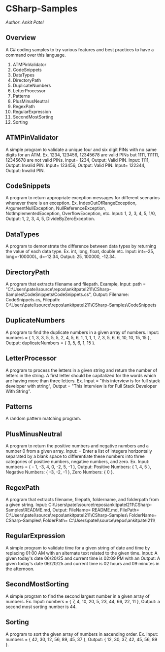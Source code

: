 
# CSharp-Samples

_Author_: _Ankit_ _Patel_

## Overview

A C# coding samples to try various features and best practices to have a command over this language.

1. ATMPinValidator
2. CodeSnippets
3. DataTypes
4. DirectoryPath
5. DuplicateNumbers
6. LetterProcessor
7. Patterns
8. PlusMinusNeutral
9. RegexPath
10. RegularExpression
11. SecondMostSorting
12. Sorting

## ATMPinValidator

A simple program to validate a unique four and six digit PINs with no same digits for an ATM. Ex. 1234, 123456, 12345678 are valid PINs but 1111, 111111, 12345678 are not valid PINs. Input= 1234, Output: Valid PIN. Input: 1111, Output: Invalid PIN. Input= 123456, Output: Valid PIN. Input= 122344, Output: Invalid PIN.

## CodeSnippets

A program to return appropriate exception messages for different scenarios whenever there is an exception. Ex. IndexOutOfRangeException, ArgumentNullException, NullReferenceException, NotImplementedException, OverflowException, etc. Input: 1, 2, 3, 4, 5, 1/0, Output: 1, 2, 3, 4, 5, DivideByZeroException.

## DataTypes

A program to demonstrate the difference between data types by returning the value of each data type. Ex. int, long, float, double etc. Input: int=-25, long=-100000L, d=-12.34, Output: 25, 100000, -12.34.

## DirectoryPath

A program that extracts filename and filepath. Example, Input: path = "C:\\Users\\patel\\source\\repos\\ankitpatel211\\CSharp-Samples\\CodeSnippets\\CodeSnippets.cs", Output: Filename: CodeSnippets.cs, Filepath: C:\\Users\\patel\\source\\repos\\ankitpatel211\\CSharp-Samples\\CodeSnippets

## DuplicateNumbers

A program to find the duplicate numbers in a given array of numbers.
Input: numbers = { 1, 3, 3, 5, 5, 5, 2, 4, 5, 6, 1, 1, 1, 1, 7, 3, 5, 6, 6, 10, 10, 15, 15 }, Output: duplicateNumbers = { 3, 5, 6, 1, 15 }.

## LetterProcessor

A program to process the letters in a given string and return the number of letters in the string. A first letter should be capitalized for the words which are having more than three letters. Ex. Input = "this interview is for full stack developer with string", Output = "This Interview is for Full Stack Developer With String".

## Patterns

A random pattern matching program.

## PlusMinusNeutral

A program to return the positive numbers and negative numbers and a number 0 from a given array. Input: = Enter a list of integers horizontally separated by a blank space to differentiate these numbers into three categories of positive numbers, negative numbers, and zero. Ex. Input: numbers = { - 1, -3, 4, 0, -2, 5, -1 }, Output:  Positive Numbers: { 1, 4, 5 }, Negative Numbers: { -3, -2, -1 }, Zero Numbers: { 0 }.

## RegexPath

A program that extracts filename, filepath, foldername, and folderpath from a given string. Input: C:\\Users\\patel\\source\\repos\\ankitpatel211\\CSharp-Samples\\README.md, Output: FileName= README.md, FilePath= C:\\Users\\patel\\source\\repos\\ankitpatel211\\CSharp-Samples\\
FolderName= CSharp-Samples\\
FolderPath= C:\\Users\\patel\\source\\repos\\ankitpatel211\\

## RegularExpression

A simple program to validate time for a given string of date and time by replacing 01:00 AM with an alternate text related to the given time. Input: A given today's date 06/20/25 and current time is 02:09 PM with an Output: A given today's date 06/20/25 and current time is 02 hours and 09 minutes in the afternoon.

## SecondMostSorting

A simple program to find the second largest number in a given array of numbers. Ex. Input: numbers = { 7, 4, 10, 20, 5, 23, 44, 66, 22, 11 }, Output: a second most sorting number is 44.

## Sorting

A program to sort the given array of numbers in ascending order. Ex.
Input: numbers = { 42, 30, 12, 56, 89, 45, 37 }, Output: { 12, 30, 37, 42, 45, 56, 89 }.
